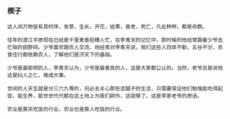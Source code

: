 ### 楔子
    
    这人间万物皆有其时序，发芽，生长，开花，结果，衰老，死亡，凡此种种，都是命数。
    
    往年的渡江平原现在已经是千里麦香拾穗人忙，在李青天的记忆中，那时候的他经常跟着少爷去忙碌的田野间。少爷喜欢跟农人交流，他经常对李青天说，我们这些人四体不勤，五谷不分，衣食住行都依赖农人，了解他们是济天下的基础。
    
    少爷是最聪明的人，李青天认为，少爷是最善良的人，这是大家都公认的。当然，老爷总是说他这是妇人之仁，难成大事。

    世间的人天生就是分三六九等的，何必去关心那些泥腿子的生活，只需要保证他们勉强能吃得起饭，能生养，能世世代代都在这土地上为我们耕作，这就够了。这是李家老爷的原话。

    农业是靠天吃饭的行业，农业也是靠人吃饭的行业。


